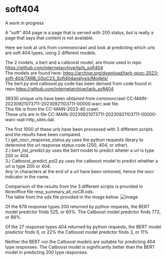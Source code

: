 # soft404   

A work in progress   

A "soft" 404 page is a page that is served with 200 status, but is really a page that says that content is not available.  

Here we look at urls from commoncrawl and look at predicting which urls are soft 404 types, using 2 different models.  

The 2 models, a bert and a catboost model, are those used in repo https://github.com/internetarchive/tarb_soft404  
The models are found here: https://archive.org/download/tarb-gsoc-2023-soft-404/TARB_GSoC23_Soft404analysis/Models/   
The bert.py and catboost.py code has been derived from code found in repo https://github.com/internetarchive/tarb_soft404   

38330 unique urls have been obtained from commoncrawl CC-MAIN-20230921073711-20230921103711-00000.warc.wat file.   
This file is from the CC-MAIN-2023-40 crawl.   
These urls are in file CC-MAIN-20230921073711-20230921103711-00000-warc-wat-http_sites.dat.  

The first 1000 of these urls have been processed with 3 different scripts and the results have been compared.   
1.) get_nocr_response_status.py uses the python requests library to determine the url response status code (200, 404, or other).   
2.) bert_list_predict.py uses the bert model to predict wheter a url is type 200 or 404.   
3.) Catboost_predict_psl2.py uses the catboost model to predict whether a url is type 200 or 404.   
Any \n characters at the end of a url have been removed, hence the _nocr_ indicator in the name.

Comparison of the results from the 3 different scripts is provided in libreoffice file resp_summary_all_noCR.ods.   
The table from the ods file provided in the image below.
![image](https://github.com/suneecat/soft404/assets/6851656/b3a6aa64-1f67-4436-987e-7a2ab796979b)

Of the 878 response types 200 returned by python requests, the BERT model predictor finds 525, or 60%.
The Catboost model predictor finds 772, or 88%.

Of the 27 response types 404 returned by python requests, the BERT model predictor finds 6, or 22%
the Catboost model predictor finds 3, or 11%

Neither the BERT nor the Catboost models are suitable for predicting 404 type responses.
The Catboost model is significantly better than the BERT model in predicting 200 type responses.











